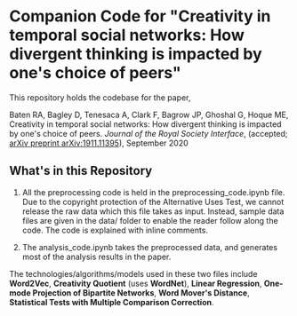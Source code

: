 # Companion Code for "Creativity in temporal social networks: How divergent thinking is impacted by one's choice of peers"

This repository holds the codebase for the paper,

Baten RA, Bagley D, Tenesaca A, Clark F, Bagrow JP, Ghoshal G, Hoque ME, Creativity in temporal social networks: How divergent thinking is impacted by one's choice of peers. _Journal of the Royal Society Interface_, (accepted; [arXiv preprint arXiv:1911.11395](https://arxiv.org/pdf/1911.11395.pdf)), September 2020


## What's in this Repository
1. All the preprocessing code is held in the preprocessing_code.ipynb file. Due to the copyright protection of the Alternative Uses Test, we cannot release the raw data which this file takes as input. Instead, sample data files are given in the data/ folder to enable the reader follow along the code. The code is explained with inline comments.

2. The analysis_code.ipynb takes the preprocessed data, and generates most of the analysis results in the paper. 

The technologies/algorithms/models used in these two files include **Word2Vec**, **Creativity Quotient** (uses **WordNet**), **Linear Regression**, **One-mode Projection of Bipartite Networks**, **Word Mover's Distance**, **Statistical Tests with Multiple Comparison Correction**.
